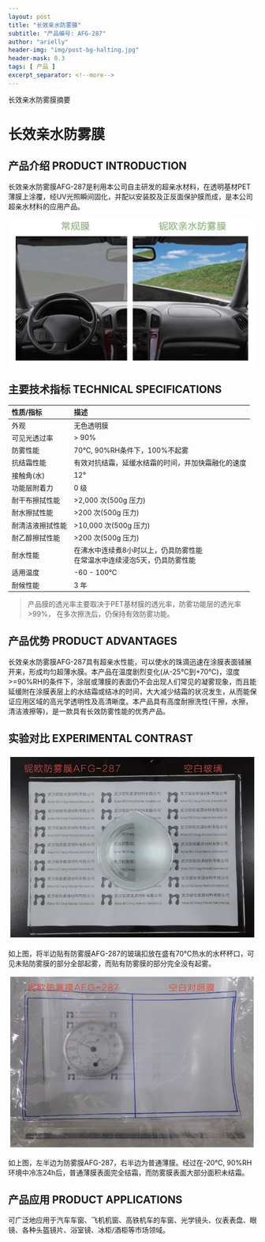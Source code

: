 ```yaml
---
layout: post
title: "长效亲水防雾膜"
subtitle: "产品编号: AFG-287"
author: "arielly"
header-img: "img/post-bg-halting.jpg"
header-mask: 0.3
tags: [ 产品 ]
excerpt_separator: <!--more-->
---
```


长效亲水防雾膜摘要
<!--more-->

# 长效亲水防雾膜

## 产品介绍 PRODUCT INTRODUCTION

长效亲水防雾膜AFG-287是利用本公司自主研发的超亲水材料，在透明基材PET薄膜上涂覆，经UV光照瞬间固化，并配以安装胶及正反面保护膜而成，是本公司超亲水材料的应用产品。

![PRODUCT-AFG-287](/assets/product-AFG-287-pi.png)

## 主要技术指标 TECHNICAL SPECIFICATIONS

| 性质/指标 | 描述 |
| :--- | :--- |
| 外观 | 无色透明膜 |
| 可见光透过率 | > 90% |
| 防雾性能 | 70℃, 90%RH条件下，100%不起雾 |
| 抗结霜性能 | 有效对抗结霜，延缓水结霜的时间，并加快霜融化的速度 |
| 接触角(水) | 12° |
| 功能层附着力 | 0 级 |
| 耐干布擦拭性能 | >2,000 次(500g 压力) |
| 耐水擦拭性能 | >200 次(500g 压力) |
| 耐清洁液擦拭性能 | >10,000 次(500g 压力) |
| 耐乙醇擦拭性能 | >200 次(500g 压力) |
| 耐水性能 | 在沸水中连续煮8小时以上，仍具防雾性能<br>在常温水中连续浸泡5天，仍具防雾性能 |
| 适用温度 | -60 - 100℃ |
| 耐候性能 | 3 年 |

> 产品膜的透光率主要取决于PET基材膜的透光率，防雾功能层的透光率 >99%，
> 在多次擦洗后，仍保持有效防雾功能。

## 产品优势 PRODUCT ADVANTAGES

长效亲水防雾膜AFG-287具有超亲水性能，可以使水的珠滴迅速在涂膜表面铺展开来，形成均匀超薄水膜。本产品在温度剧烈变化(从-25℃到+70℃)，湿度>=90%RH的条件下，涂层或薄膜的表面仍不会出现人们常见的凝雾现象，而且能延缓附在涂膜表层上的水结霜或结冰的时间，大大减少结霜的状况发生，从而能保证应用区域的高光学透明性及高清晰度。本产品具有高度耐擦洗性(干擦，水擦，清洁液擦等)，是一款具有长效防雾性能的优秀产品。

## 实验对比 EXPERIMENTAL CONTRAST

![AFG-287 VS 普通玻璃](/assets/product-AFG-287-ec01.png)

如上图，将半边贴有防雾膜AFG-287的玻璃扣放在盛有70℃热水的水杯杯口，可见未贴防雾膜的部分全部起雾，而贴有防雾膜的部分完全没有起雾。

![AFG-287 VS 普通薄膜](/assets/product-AFG-287-ec02.png)

如上图，左半边为防雾膜AFG-287，右半边为普通薄膜。经过在-20℃, 90%RH环境中冷冻24h后，普通薄膜表面完全结霜，而防雾膜表面大部分面积未结霜。

## 产品应用 PRODUCT APPLICATIONS

可广泛地应用于汽车车窗、飞机机窗、高铁机车的车窗、光学镜头、仪表表盘、眼镜、各种头盔镜片、浴室镜、冰柜/酒柜等市场领域。
